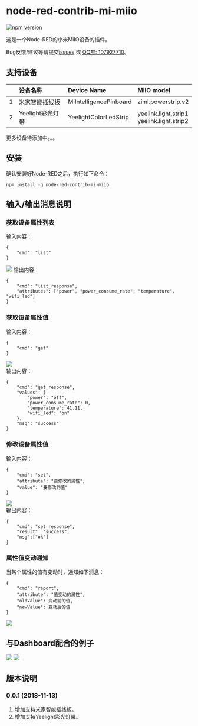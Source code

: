 # node-red-contrib-mi-miio

[![npm version](https://badge.fury.io/js/node-red-contrib-mi-miio.svg)](https://badge.fury.io/js/node-red-contrib-mi-miio)

这是一个Node-RED的小米MiIO设备的插件。
   
Bug反馈/建议等请提交[issues](https://github.com/YinHangCode/node-red-contrib-mi-miio/issues) 或 [QQ群: 107927710](//shang.qq.com/wpa/qunwpa?idkey=8b9566598f40dd68412065ada24184ef72c6bddaa11525ca26c4e1536a8f2a3d)。

## 支持设备
||设备名称|Device Name|MiIO model|
|:-:|:-|:-|:-|
|1|米家智能插线板|MiIntelligencePinboard|zimi.powerstrip.v2|
|2|Yeelight彩光灯带|YeelightColorLedStrip|yeelink.light.strip1<br>yeelink.light.strip2|

更多设备待添加中。。。

## 安装
确认安装好Node-RED之后，执行如下命令：
```
npm install -g node-red-contrib-mi-miio
```

## 输入/输出消息说明
### 获取设备属性列表
输入内容：
```
{
    "cmd": "list"
}
```
![](https://raw.githubusercontent.com/YinHangCode/node-red-contrib-mi-miio/master/images/list.png)
输出内容：
```
{
    "cmd": "list_response",
    "attributes": ["power", "power_consume_rate", "temperature", "wifi_led"]
}
```
### 获取设备属性值
输入内容：
```
{
    "cmd": "get"
}
```
![](https://raw.githubusercontent.com/YinHangCode/node-red-contrib-mi-miio/master/images/get.png)   
输出内容：
```
{
    "cmd": "get_response",
    "values": {
        "power": "off",
        "power_consume_rate": 0,
        "temperature": 41.11,
        "wifi_led": "on"
    },
    "msg": "success"
}
```
### 修改设备属性值
输入内容：
```
{
    "cmd": "set",
    "attribute": "要修改的属性",
    "value": "要修改的值"
}
```
![](https://raw.githubusercontent.com/YinHangCode/node-red-contrib-mi-miio/master/images/set.png)   
输出内容：
```
{
    "cmd": "set_response",
    "result": "success",
    "msg":["ok"]
}
```
### 属性值变动通知
当某个属性的值有变动时，通知如下消息：
```
{
    "cmd": "report",
    "attribute": "值变动的属性",
    "oldValue": 变动前的值,
    "newValue": 变动后的值
}
```
![](https://raw.githubusercontent.com/YinHangCode/node-red-contrib-mi-miio/master/images/report.png)

## 与Dashboard配合的例子
![](https://raw.githubusercontent.com/YinHangCode/node-red-contrib-mi-miio/master/images/example1_1.png)
![](https://raw.githubusercontent.com/YinHangCode/node-red-contrib-mi-miio/master/images/example1_2.png)
   
## 版本说明
### 0.0.1 (2018-11-13)
1. 增加支持米家智能插线板。   
2. 增加支持Yeelight彩光灯带。   